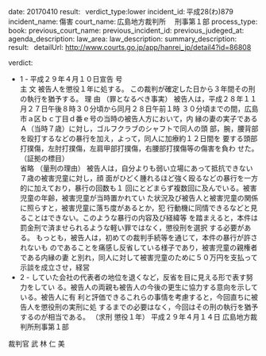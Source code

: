 
date: 20170410
result:  
verdict_type:lower
incident_id: 平成28(わ)879
incident_name: 傷害
court_name: 広島地方裁判所 　刑事第１部
process_type:
book: 
previous_court_name:
previous_incident_id:
previous_judeged_at:
agenda_description: 
law_area: 
law_description: 
summary_description:  
result:  
detailUrl: http://www.courts.go.jp/app/hanrei_jp/detail4?id=86808

verdict:

- 1 - 
平成２９年４月１０日宣告 
号  
主       文 
被告人を懲役１年に処する。 
この裁判が確定した日から３年間その刑の執行を猶予する。 
理       由 
（罪となるべき事実） 
被告人は，平成２８年１１月２７日午後８時３０分頃から同月２８日午前１時
３０分頃までの間，広島市ａ区ｂｃ丁目ｄ番ｅ号の当時の被告人方において，内
縁の妻の実子であるＡ（当時７歳）に対し，ゴルフクラブのシャフトで同人の頭
部，腕，腰背部を殴打するなどの暴行を加え，よって，同人に加療約１２日間を
要する頭部打撲傷，左肘打撲傷，左肩甲部打撲傷，右腰部打撲傷等の傷害を負わ
せた。 
（証拠の標目）                         
 省略 
（量刑の理由） 
 被告人は，自分よりも弱い立場にあって抵抗できない７歳の被害児童に対し，顔
面がひどく腫れるほど強く殴るなどの暴行を一方的に加えており，暴行の回数も１
回にとどまらず複数回に及んでいる。被害児童の年齢，被害児童が当時置かれてい
た状況及び被告人と被害児童の関係に照らすと，被害児童に落ち度があるとか，犯
行動機に同情できるなどと見ることはできない。このような暴行の内容及び経緯等
を踏まえると，本件は罰金刑で済ませられるような軽い罪ではなく，懲役刑を選択
する必要がある。 
 もっとも，被告人は，初めての裁判手続等を通じて，本件の暴行が許されないも
のであることを痛感し反省している様子であり，被害児童の親権者である内縁の妻
と別れ，同人に対して被害児童のために５０万円を支払って示談を成立させ，経営
- 2 - 
していた会社の代表者の地位を退くなど，反省を目に見える形で表す努力をしてい
る。被告人の両親も被告人の今後の更生に協力する意向を示している。被告人に有
利と評価できるこれらの事情を考慮すると，今回直ちに被告人を懲役刑の実刑に処
するまでの必要はなく，今回はその刑の執行を猶予するのが相当である。 
（求刑 懲役１年） 
平成２９年４月１４日 
広島地方裁判所刑事第１部 
  
裁判官   武 林 仁 美  
 

                    